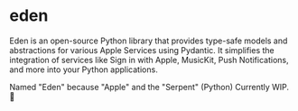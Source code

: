 # eden

Eden is an open-source Python library that provides type-safe models and abstractions for various Apple Services using Pydantic. It simplifies the integration of services like Sign in with Apple, MusicKit, Push Notifications, and more into your Python applications.

Named "Eden" because "Apple" and the "Serpent" (Python)
Currently WIP. 🚧
